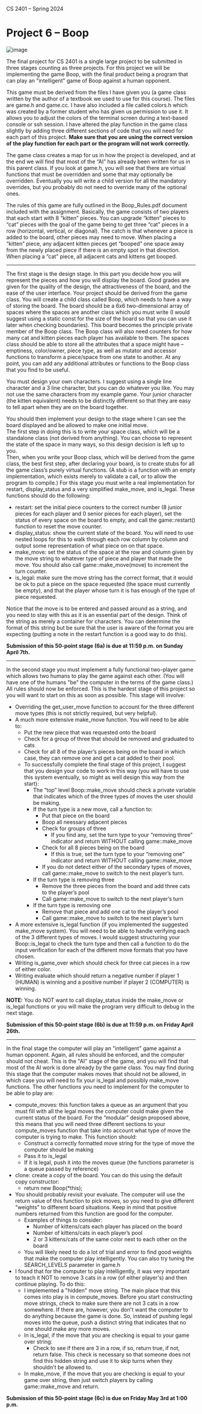 CS 2401 – Spring 2024
# Project 6 – Boop

![image](https://github.com/OU-CS2401/Boop/assets/53953603/4ea1683f-10a9-45ec-85d2-495763298be6)
 
The final project for CS 2401 is a single large project to be submitted in three stages counting as three projects. For this project we will be implementing the game Boop, with the final product being a program that can play an "intelligent" game of Boop against a human opponent.  

This game must be derived from the files I have given you (a game class written by the author of a textbook we used to use for this course). The files are game.h and game.cc. I have also included a file called colors.h which was created by a former student who has given us permission to use it. It allows you to adjust the colors of the terminal screen during a text-based console or ssh session. I have altered the play function in the game class slightly by adding three different sections of code that you will need for each part of this project. **Make sure that you are using the correct version of the play function for each part or the program will not work correctly.**  

The game class creates a map for us in how the project is developed, and at the end we will find that most of the “AI” has already been written for us in this parent class. If you look at game.h, you will see that there are virtual functions that must be overridden and some that may optionally be overridden. Eventually you will write a child version for all the mandatory overrides, but you probably do not need to override many of the optional ones.  

The rules of this game are fully outlined in the Boop_Rules.pdf document included with the assignment. Basically, the game consists of two players that each start with 8 “kitten” pieces. You can upgrade “kitten” pieces to “cat” pieces with the goal of the game being to get three “cat” pieces in a row (horizontal, vertical, or diagonal). The catch is that whenever a piece is added to the board, other pieces may need to move. When placing a “kitten” piece, any adjacent kitten pieces get “booped” one space away from the newly placed piece if there is an empty spot in that direction. When placing a “cat” piece, all adjacent cats and kittens get booped.  

***  
 
The first stage is the design stage. In this part you decide how you will represent the pieces and how you will display the board. Good grades are given for the quality of the design, the attractiveness of the board, and the ease of the user interface. Your project should be derived from the game class. You will create a child class called Boop, which needs to have a way of storing the board. The board should be a 6x6 two-dimensional array of spaces where the spaces are another class which you must write (I would suggest using a static const for the size of the board so that you can use it later when checking boundaries). This board becomes the principle private member of the Boop class. The Boop class will also need counters for how many cat and kitten pieces each player has available to them. The spaces class should be able to store all the attributes that a space might have – emptiness, color/owner, piece type, as well as mutator and accessor functions to transform a piece/space from one state to another. At any point, you can add any additional attributes or functions to the Boop class that you find to be useful.  

You must design your own characters. I suggest using a single line character and a 3 line character, but you can do whatever you like. You may not use the same characters from my example game. Your junior character (the kitten equivalent) needs to be distinctly different so that they are easy to tell apart when they are on the board together.  

You should then implement your design to the stage where I can see the board displayed and be allowed to make one initial move.  
The first step in doing this is to write your space class, which will be a standalone class (not derived from anything). You can choose to represent the state of the space in many ways, so this design decision is left up to you.  
Then, when you write your Boop class, which will be derived from the game class, the best first step, after declaring your board, is to create stubs for all the game class’s purely virtual functions. (A stub is a function with an empty implementation, which exists merely to validate a call, or to allow the program to compile.) For this stage you must write a real implementation for restart, display_status and a very simplified make_move, and is_legal. These functions should do the following:  
* restart: set the initial piece counters to the correct number (8 junior pieces for each player and 0 senior pieces for each player), set the status of every space on the board to empty, and call the game::restart() function to reset the move counter.  
* display_status: show the current state of the board. You will need to use nested loops for this to walk through each row column by column and output some representation of what piece on on that space.  
* make_move: set the status of the space at the row and column given by the move string to whatever type of piece and player that made the move. You should also call game::make_move(move) to increment the turn counter.  
* is_legal: make sure the move string has the correct format, that it would be ok to put a piece on the space requested (the space must currently be empty), and that the player whose turn it is has enough of the type of piece requested.  

Notice that the move is to be entered and passed around as a string, and you need to stay with this as it is an essential part of the design. Think of the string as merely a container for characters. You can determine the format of this string but be sure that the user is aware of the format you are expecting (putting a note in the restart function is a good way to do this).  
 
**Submission of this 50-point stage (6a) is due at 11:59 p.m. on Sunday April 7th.**

***  
 
In the second stage you must implement a fully functional two-player game which allows two humans to play the game against each other. (You will have one of the humans "be" the computer in the terms of the game class.) All rules should now be enforced. This is the hardest stage of this project so you will want to start on this as soon as possible. This stage will involve:  
* Overriding the get_user_move function to account for the three different move types (this is not strictly required, but very helpful).  
* A much more extensive make_move function. You will need to be able to:  
  * Put the new piece that was requested onto the board  
  * Check for a group of three that should be removed and graduated to cats  
  * Check for all 8 of the player’s pieces being on the board in which case, they can remove one and get a cat added to their pool.  
  * To successfully complete the final stage of this project, I suggest that you design your code to work in this way (you will have to use this system eventually, so might as well design this way from the start):  
      * The “top” level Boop::make_move should check a private variable that indicates which of the three types of moves the user should be making.  
      * If the turn type is a new move, call a function to:  
        * Put that piece on the board  
        * Boop all neessary adjacent pieces  
        * Check for groups of three  
          * If you find any, set the turn type to your “removing three” indicator and return WITHOUT calling game::make_move  
        * Check for all 8 pieces being on the board  
          * If this is true, set the turn type to your “removing one” indicator and return WITHOUT calling game::make_move  
        * If you do not detect either of the secondary types of moves, call game::make_move to switch to the next player’s turn.  
      * If the turn type is removing three  
        * Remove the three pieces from the board and add three cats to the player’s pool  
        * Call game::make_move to switch to the next player’s turn  
      * If the turn type is removing one  
        * Remove that piece and add one cat to the player’s pool  
        * Call game::make_move to switch to the next player’s turn  
* A more extensive is_legal function (if you implemented the suggested make_move system). You will need to be able to handle verifying each of the 3 different types of moves. I would suggest structuring your Boop::is_legal to check the turn type and then call a function to do the input verification for each of the different move formats that you have chosen.  
* Writing is_game_over which should check for three cat pieces in a row of either color.  
* Writing evaluate which should return a negative number if player 1 (HUMAN) is winning and a positive number if player 2 (COMPUTER) is winning.

**NOTE:** You do NOT want to call display_status inside the make_move or is_legal functions or you will make the program very difficult to debug in the next stage.

**Submission of this 50-point stage (6b) is due at 11:59 p.m. on Friday April 26th.**

***  

In the final stage the computer will play an "intelligent" game against a human opponent. Again, all rules should be enforced, and the computer should not cheat. This is the "AI" stage of the game, and you will find that most of the AI work is done already by the game class. You may find during this stage that the computer makes moves that should not be allowed, in which case you will need to fix your is_legal and possibly make_move functions. The other functions you need to implement for the computer to be able to play are:  
* compute_moves: this function takes a queue as an argument that you must fill with all the legal moves the computer could make given the current status of the board. For the “modular” design proposed above, this means that you will need three different sections to your compute_moves function that take into account what type of move the computer is trying to make. This function should:  
  * Construct a correctly formatted move string for the type of move the computer should be making  
  * Pass it to is_legal  
  * If it is legal, push it into the moves queue (the functions parameter is a queue passed by reference)  
* clone: create a copy of the board. You can do this using the default copy constructor:  
  * return new Boop(*this);  
* You should probably revisit your evaluate. The computer will use the return value of this function to pick moves, so you need to give different "weights" to different board situations. Keep in mind that positive numbers returned from this function are good for the computer.  
  * Examples of things to consider:  
    * Number of kittens/cats each player has placed on the board  
    * Number of kittens/cats in each player’s pool  
    * 2 or 3 kittens/cats of the same color next to each other on the board  
  * You will likely need to do a lot of trial and error to find good weights that make the computer play intelligently. You can also try tuning the SEARCH_LEVELS parameter in game.h  
* I found that for the computer to play intelligently, it was very important to teach it NOT to remove 3 cats in a row (of either player's) and then continue playing. To do this:  
  * I implemented a "hidden" move string. The main place that this comes into play is in compute_moves. Before you start constructing move strings, check to make sure there are not 3 cats in a row somewhere. If there are, however, you don't want the computer to do anything because the game is done. So, instead of pushing legal moves into the queue, push a distinct string that indicates that no one should make any more moves.  
  * In is_legal, if the move that you are checking is equal to your game over string:  
    * Check to see if there are 3 in a row, if so, return true, if not, return false. This check is necessary so that someone does not find this hidden string and use it to skip turns when they shouldn't be allowed to.  
  * In make_move, if the move that you are checking is equal to your game over string, then just switch players by calling game::make_move and return.
    
**Submission of this 50-point stage (6c) is due on Friday May 3rd at 1:00 p.m.**
